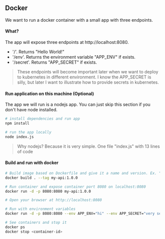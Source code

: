 ## Docker

We want to run a docker container with a small app with three endpoints.    

#### What?
The app will expose three endpoints at http://localhost:8080.
- '/'. Returns "Hello World!" 
- '/env'. Returns the environment variable "APP_ENV" if exists.
- '/secret'. Returns "APP_SECRET" if exists.

>These endpoints will become important later when we want to deploy to kubernetes in different environment. I know the APP_SECRET is silly, but later I want to illustrate how to provide secrets in kubernetes.  

#### Run application on this machine (Optional)
The app we will run is a nodejs app. You can just skip this section if you don't have node installed.

```bash
# install dependencies and run app
npm install

# run the app locally
node index.js
```

> Why nodejs? Because it is very simple. One file "index.js" with 13 lines of code

#### Build and run with docker
```bash
# Build image based on Dockerfile and give it a name and version. Ex. "my-api:1.0.0"
docker build . --tag my-api:1.0.0

# Run container and expose container port 8080 on localhost:8080 
docker run -d -p 8080:8080 my-api:1.0.0

# Open your browser at http://localhost:8080

# Run with environment variables
docker run -d -p 8080:8080 --env APP_ENV="hi" --env APP_SECRET="very secret message" my-api:1.0.0

# See containers and stop it
docker ps
docker stop <container-id>
```
